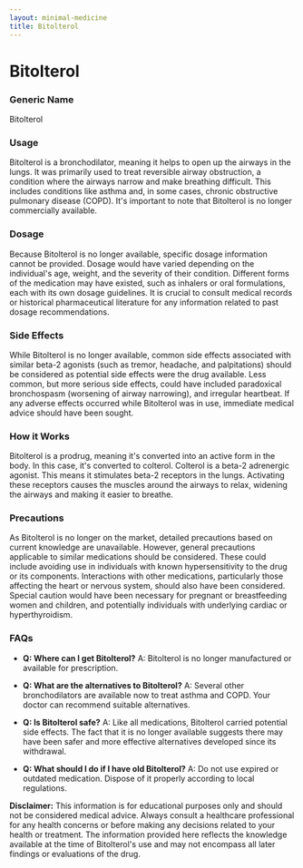 ```yaml
---
layout: minimal-medicine
title: Bitolterol
---
```


# Bitolterol
### Generic Name
Bitolterol

### Usage
Bitolterol is a bronchodilator, meaning it helps to open up the airways in the lungs.  It was primarily used to treat reversible airway obstruction, a condition where the airways narrow and make breathing difficult. This includes conditions like asthma and, in some cases, chronic obstructive pulmonary disease (COPD).  It's important to note that Bitolterol is no longer commercially available.

### Dosage
Because Bitolterol is no longer available, specific dosage information cannot be provided.  Dosage would have varied depending on the individual's age, weight, and the severity of their condition.  Different forms of the medication may have existed, such as inhalers or oral formulations, each with its own dosage guidelines.  It is crucial to consult medical records or historical pharmaceutical literature for any information related to past dosage recommendations.

### Side Effects
While Bitolterol is no longer available, common side effects associated with similar beta-2 agonists (such as tremor, headache, and palpitations) should be considered as potential side effects were the drug available. Less common, but more serious side effects, could have included paradoxical bronchospasm (worsening of airway narrowing), and irregular heartbeat.  If any adverse effects occurred while Bitolterol was in use, immediate medical advice should have been sought.

### How it Works
Bitolterol is a prodrug, meaning it's converted into an active form in the body.  In this case, it's converted to colterol. Colterol is a beta-2 adrenergic agonist. This means it stimulates beta-2 receptors in the lungs.  Activating these receptors causes the muscles around the airways to relax, widening the airways and making it easier to breathe.

### Precautions
As Bitolterol is no longer on the market, detailed precautions based on current knowledge are unavailable. However, general precautions applicable to similar medications should be considered.  These could include avoiding use in individuals with known hypersensitivity to the drug or its components.  Interactions with other medications, particularly those affecting the heart or nervous system, should also have been considered. Special caution would have been necessary for pregnant or breastfeeding women and children, and potentially individuals with underlying cardiac or hyperthyroidism.

### FAQs

* **Q: Where can I get Bitolterol?**  A: Bitolterol is no longer manufactured or available for prescription.

* **Q: What are the alternatives to Bitolterol?** A:  Several other bronchodilators are available now to treat asthma and COPD.  Your doctor can recommend suitable alternatives.

* **Q: Is Bitolterol safe?** A: Like all medications, Bitolterol carried potential side effects. The fact that it is no longer available suggests there may have been safer and more effective alternatives developed since its withdrawal.

* **Q: What should I do if I have old Bitolterol?** A: Do not use expired or outdated medication. Dispose of it properly according to local regulations.


**Disclaimer:** This information is for educational purposes only and should not be considered medical advice.  Always consult a healthcare professional for any health concerns or before making any decisions related to your health or treatment.  The information provided here reflects the knowledge available at the time of Bitolterol's use and may not encompass all later findings or evaluations of the drug.
